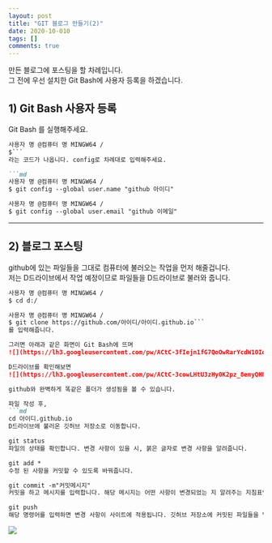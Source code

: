 ```yaml
---
layout: post
title: "GIT 블로그 만들기(2)"
date: 2020-10-010
tags: []
comments: true
---
```


만든 블로그에 포스팅을 할 차례입니다.   
그 전에 우선 설치한 Git Bash에 사용자 등록을 하겠습니다.



## 1) Git Bash 사용자 등록

 Git Bash 를 실행해주세요.   

```md
사용자 명 @컴퓨터 명 MINGW64 /
$```
라는 코드가 나옵니다. config로 차례대로 입력해주세요.

```md
사용자 명 @컴퓨터 명 MINGW64 /
$ git config --global user.name "github 아이디"

사용자 명 @컴퓨터 명 MINGW64 /
$ git config --global user.email "github 이메일"
```


_ _ _




## 2) 블로그 포스팅

github에 있는 파일들을 그대로 컴퓨터에 불러오는 작업을 먼저 해줄겁니다.   
저는 D드라이브에서 작업 예정이므로 파일들을 D드라이브로 불러와 줍니다.

```md
사용자 명 @컴퓨터 명 MINGW64 /
$ cd d:/

사용자 명 @컴퓨터 명 MINGW64 /
$ git clone https://github.com/아이디/아이디.github.io```
를 입력해줍니다.

그러면 아래과 같은 화면이 Git Bash에 뜨며
![](https://lh3.googleusercontent.com/pw/ACtC-3fIejn1fG7QoOwRarYcdW10IqJu7tugYg9KcbMO_-hIj_JM-lqQzgE09ms5jIKbc-nKNKh6xb2wf974KqKrnKPZkLVPi7fV5AJiyU9wsyyVTokJO2ztYKvtNlpyJN8XUrORtRSSos4q1cPMxDXQXu2z=w548-h368-no?authuser=0)

D드라이브를 확인해보면
![](https://lh3.googleusercontent.com/pw/ACtC-3cowLHtU3zHy0K2pz_8emyQHF98HDM_oRruXZ3v1IRoXts2B2cY6M4xHo3PURDBfSB9sstkT6kYrdcOO7BqqysNRuntmAWoVSxwS4aVSYvLwmEGkStLpId--AL2z4GOBXE--DSDklhlZKn7LWDrEcm6=w841-h781-no?authuser=0)

github와 완벽하게 똑같은 폴더가 생성됨을 볼 수 있습니다.

파일 작성 후,
```md
cd 아이디.github.io
D드라이브에 불러온 깃허브 저장소로 이동합니다.

git status
파일의 상태를 확인합니다. 변경 사항이 있을 시, 붉은 글자로 변경 사항을 알려줍니다.

git add *
수정 된 사항을 커밋할 수 있도록 바꿔줍니다.

git commit -m"커밋메시지"
커밋을 하고 메시지를 입력합니다. 해당 메시지는 어떤 사항이 변경되었는 지 알려주는 지침표입니다.

git push
해당 명령어를 입력하면 변경 사항이 사이트에 적용됩니다. 깃허브 저장소에 커밋된 파일들을 밀어넣습니다.
```

![](https://lh3.googleusercontent.com/pw/ACtC-3cXHdgqoJTpQedr3g4ktPls75IoMZn1Adi3jWp2I3B9-UZ1aJ2i2jzyFeSxl5b4OSVVitwKBIX1gZvsHuBZf6wM1YZCnZPNsvD_KP0IoKZCfpckcTrJaNvHt7NvWBwg-4-UhkB0w5_ul90vbwmbh4kq=w753-h933-no?authuser=0)
